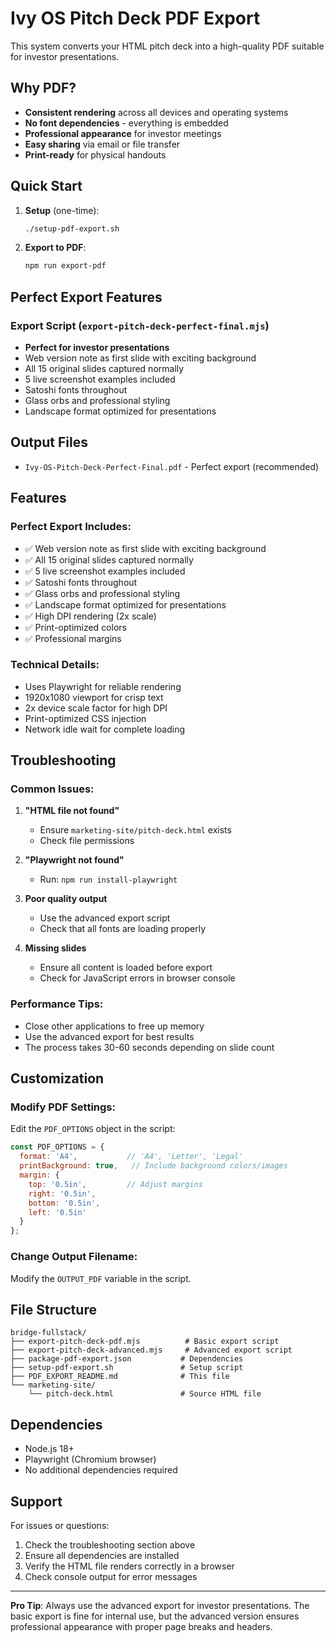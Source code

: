 # Ivy OS Pitch Deck PDF Export

This system converts your HTML pitch deck into a high-quality PDF suitable for investor presentations.

## Why PDF?

- **Consistent rendering** across all devices and operating systems
- **No font dependencies** - everything is embedded
- **Professional appearance** for investor meetings
- **Easy sharing** via email or file transfer
- **Print-ready** for physical handouts

## Quick Start

1. **Setup** (one-time):
   ```bash
   ./setup-pdf-export.sh
   ```

2. **Export to PDF**:
   ```bash
   npm run export-pdf
   ```

## Perfect Export Features

### Export Script (`export-pitch-deck-perfect-final.mjs`)
- **Perfect for investor presentations**
- Web version note as first slide with exciting background
- All 15 original slides captured normally
- 5 live screenshot examples included
- Satoshi fonts throughout
- Glass orbs and professional styling
- Landscape format optimized for presentations

## Output Files

- `Ivy-OS-Pitch-Deck-Perfect-Final.pdf` - Perfect export (recommended)

## Features

### Perfect Export Includes:
- ✅ Web version note as first slide with exciting background
- ✅ All 15 original slides captured normally
- ✅ 5 live screenshot examples included
- ✅ Satoshi fonts throughout
- ✅ Glass orbs and professional styling
- ✅ Landscape format optimized for presentations
- ✅ High DPI rendering (2x scale)
- ✅ Print-optimized colors
- ✅ Professional margins

### Technical Details:
- Uses Playwright for reliable rendering
- 1920x1080 viewport for crisp text
- 2x device scale factor for high DPI
- Print-optimized CSS injection
- Network idle wait for complete loading

## Troubleshooting

### Common Issues:

1. **"HTML file not found"**
   - Ensure `marketing-site/pitch-deck.html` exists
   - Check file permissions

2. **"Playwright not found"**
   - Run: `npm run install-playwright`

3. **Poor quality output**
   - Use the advanced export script
   - Check that all fonts are loading properly

4. **Missing slides**
   - Ensure all content is loaded before export
   - Check for JavaScript errors in browser console

### Performance Tips:

- Close other applications to free up memory
- Use the advanced export for best results
- The process takes 30-60 seconds depending on slide count

## Customization

### Modify PDF Settings:
Edit the `PDF_OPTIONS` object in the script:

```javascript
const PDF_OPTIONS = {
  format: 'A4',           // 'A4', 'Letter', 'Legal'
  printBackground: true,   // Include background colors/images
  margin: {
    top: '0.5in',         // Adjust margins
    right: '0.5in',
    bottom: '0.5in',
    left: '0.5in'
  }
};
```

### Change Output Filename:
Modify the `OUTPUT_PDF` variable in the script.

## File Structure

```
bridge-fullstack/
├── export-pitch-deck-pdf.mjs          # Basic export script
├── export-pitch-deck-advanced.mjs     # Advanced export script
├── package-pdf-export.json           # Dependencies
├── setup-pdf-export.sh               # Setup script
├── PDF_EXPORT_README.md              # This file
└── marketing-site/
    └── pitch-deck.html               # Source HTML file
```

## Dependencies

- Node.js 18+
- Playwright (Chromium browser)
- No additional dependencies required

## Support

For issues or questions:
1. Check the troubleshooting section above
2. Ensure all dependencies are installed
3. Verify the HTML file renders correctly in a browser
4. Check console output for error messages

---

**Pro Tip**: Always use the advanced export for investor presentations. The basic export is fine for internal use, but the advanced version ensures professional appearance with proper page breaks and headers.
